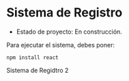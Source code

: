 <h1> Sistema de Registro</h1>

- Estado de proyecto: En construcción.

Para ejecutar el sistema, debes poner:

```npm install react```

Sistema de Regidtro 2
